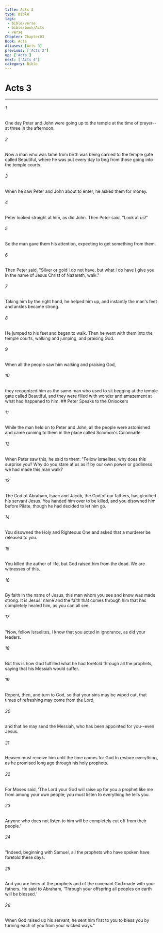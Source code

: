```yaml
---
title: Acts 3
type: Bible
tags:
 - bible/verse
 - bible/book/Acts
 - verse
Chapter: Chapter03
Book: Acts
Aliases: [Acts 3]
previous: ['Acts 2']
up: ['Acts']
next: ['Acts 4']
category: Bible
---
```

# Acts 3

***


###### 1 
One day Peter and John were going up to the temple at the time of prayer--at three in the afternoon. 

###### 2 
Now a man who was lame from birth was being carried to the temple gate called Beautiful, where he was put every day to beg from those going into the temple courts. 

###### 3 
When he saw Peter and John about to enter, he asked them for money. 

###### 4 
Peter looked straight at him, as did John. Then Peter said, "Look at us!" 

###### 5 
So the man gave them his attention, expecting to get something from them. 

###### 6 
Then Peter said, "Silver or gold I do not have, but what I do have I give you. In the name of Jesus Christ of Nazareth, walk." 

###### 7 
Taking him by the right hand, he helped him up, and instantly the man's feet and ankles became strong. 

###### 8 
He jumped to his feet and began to walk. Then he went with them into the temple courts, walking and jumping, and praising God. 

###### 9 
When all the people saw him walking and praising God, 

###### 10 
they recognized him as the same man who used to sit begging at the temple gate called Beautiful, and they were filled with wonder and amazement at what had happened to him. ## Peter Speaks to the Onlookers 

###### 11 
While the man held on to Peter and John, all the people were astonished and came running to them in the place called Solomon's Colonnade. 

###### 12 
When Peter saw this, he said to them: "Fellow Israelites, why does this surprise you? Why do you stare at us as if by our own power or godliness we had made this man walk? 

###### 13 
The God of Abraham, Isaac and Jacob, the God of our fathers, has glorified his servant Jesus. You handed him over to be killed, and you disowned him before Pilate, though he had decided to let him go. 

###### 14 
You disowned the Holy and Righteous One and asked that a murderer be released to you. 

###### 15 
You killed the author of life, but God raised him from the dead. We are witnesses of this. 

###### 16 
By faith in the name of Jesus, this man whom you see and know was made strong. It is Jesus' name and the faith that comes through him that has completely healed him, as you can all see. 

###### 17 
"Now, fellow Israelites, I know that you acted in ignorance, as did your leaders. 

###### 18 
But this is how God fulfilled what he had foretold through all the prophets, saying that his Messiah would suffer. 

###### 19 
Repent, then, and turn to God, so that your sins may be wiped out, that times of refreshing may come from the Lord, 

###### 20 
and that he may send the Messiah, who has been appointed for you--even Jesus. 

###### 21 
Heaven must receive him until the time comes for God to restore everything, as he promised long ago through his holy prophets. 

###### 22 
For Moses said, 'The Lord your God will raise up for you a prophet like me from among your own people; you must listen to everything he tells you. 

###### 23 
Anyone who does not listen to him will be completely cut off from their people.' 

###### 24 
"Indeed, beginning with Samuel, all the prophets who have spoken have foretold these days. 

###### 25 
And you are heirs of the prophets and of the covenant God made with your fathers. He said to Abraham, 'Through your offspring all peoples on earth will be blessed.' 

###### 26 
When God raised up his servant, he sent him first to you to bless you by turning each of you from your wicked ways." 

